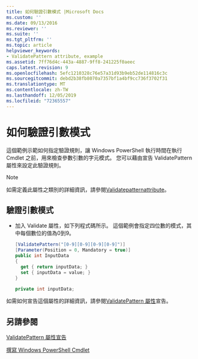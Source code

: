 ```yaml
---
title: 如何驗證引數模式 |Microsoft Docs
ms.custom: ''
ms.date: 09/13/2016
ms.reviewer: ''
ms.suite: ''
ms.tgt_pltfrm: ''
ms.topic: article
helpviewer_keywords:
- ValidatePattern attribute, example
ms.assetid: 7ff76d4c-443a-4887-9ff8-241225f0aeec
caps.latest.revision: 9
ms.openlocfilehash: 5efc1210328c76e57a31d93b9eb52de114816c3c
ms.sourcegitcommit: debd2b38fb8070a7357bf1a4bf9cc736f3702f31
ms.translationtype: MT
ms.contentlocale: zh-TW
ms.lasthandoff: 12/05/2019
ms.locfileid: "72365557"
---
```

# <a name="how-to-validate-an-argument-pattern"></a>如何驗證引數模式

這個範例示範如何指定驗證規則，讓 Windows PowerShell 執行時間在執行 Cmdlet 之前，用來檢查參數引數的字元模式。 您可以藉由宣告 ValidatePattern 屬性來設定此驗證規則。

> [!NOTE]
> 如需定義此屬性之類別的詳細資訊，請參閱[Validatepatternattribute](/dotnet/api/System.Management.Automation.ValidatePatternAttribute)。

## <a name="to-validate-an-argument-pattern"></a>驗證引數模式

- 加入 Validate 屬性，如下列程式碼所示。 這個範例會指定四位數的模式，其中每個數位的值為0到9。

    ```csharp
    [ValidatePattern("[0-9][0-9][0-9][0-9]")]
    [Parameter(Position = 0, Mandatory = true)]
    public int InputData
    {
      get { return inputData; }
      set { inputData = value; }
    }

    private int inputData;
    ```

如需如何宣告這個屬性的詳細資訊，請參閱[ValidatePattern 屬性](./validatepattern-attribute-declaration.md)宣告。

## <a name="see-also"></a>另請參閱

[ValidatePattern 屬性宣告](./validatepattern-attribute-declaration.md)

[撰寫 Windows PowerShell Cmdlet](./writing-a-windows-powershell-cmdlet.md)

